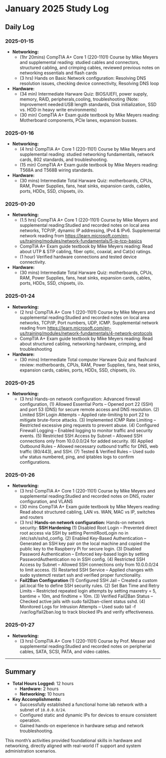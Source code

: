 # **January 2025 Study Log**

## **Daily Log**

### **2025-01-15**
- **Networking:**
  - (1hr 20mins) CompTIA A+ Core 1 (220-1101) Course by Mike Meyers and supplemental reading: studied cables and connectors, structured 
cabling, and crimping cables, reviewed previous notes on networking essentials and flash cards
  - (3 hrs) Hands on Basic Network configuration: Resolving DNS resolution issues, checking device connectivity, Resolving DNS loop
- **Hardware:**
  - (34 min) Intermediate Harware Quiz: BIOS/UEFI, power supply, memory, RAID, peripherals,cooling, troubleshooting (Note: Improvement needed:USB length standards, Disk initialization, SSD vs. HDD in heavy write environments) 
  - (30 min) CompTIA A+ Exam guide textbook by Mike Meyers reading: Motherboard components, PCIe lanes, expansion busses.

### **2025-01-16**
- **Networking:**
  - (4 hrs) CompTIA A+ Core 1 (220-1101) Course by Mike Meyers and supplemental reading: studied networking fundamentals, network cards, 802 standards, and troubleshooting.
  - (15 min) CompTIA A+ Exam guide textbook by Mike Meyers reading: T568A and T568B wiring standards.
- **Hardware:**
  - (30 mins) Intermediate Total Harware Quiz: motherboards, CPUs, RAM, Power Supplies, fans, heat sinks, expansion cards, cables, ports, HDDs, SSD, chipsets, i/o.

### **2025-01-20**
- **Networking:**
  - (1.5 hrs)  CompTIA A+ Core 1 (220-1101) Course by Mike Meyers and supplemental reading:Studied and recorded notes on local area networks, TCP/IP, dynamic IP addressing, IPv4 & IPv6. Supplemental network reading from https://learn.microsoft.com/en-us/training/modules/network-fundamentals/5-ip-tcp-basics
  - CompTIA A+ Exam guide textbook by Mike Meyers reading: Read about UTP & STP cabling, fiber optic, coaxial, and Cat(x) ratings.
  - (1 hour) Verified hardware connections and tested device connectivity.
- **Hardware:**
  - (30 mins) Intermediate Total Harware Quiz: motherboards, CPUs, RAM, Power Supplies, fans, heat sinks, expansion cards, cables, ports, HDDs, SSD, chipsets, i/o.
 
### **2025-01-24**
- **Networking:**
  - (2 hrs)  CompTIA A+ Core 1 (220-1101) Course by Mike Meyers and supplemental reading:Studied and recorded notes on local area networks, TCP/IP, Port numbers, UDP, ICMP. Supplemental network reading from https://learn.microsoft.com/en-us/training/modules/network-fundamentals/4-network-protocols
  - CompTIA A+ Exam guide textbook by Mike Meyers reading: Read about structured cabling, networking hardware, crimping, and troubleshooting
- **Hardware:**
  - (30 mins) Intermediate Total computer Harware Quiz and flashcard review: motherboards, CPUs, RAM, Power Supplies, fans, heat sinks, expansion cards, cables, ports, HDDs, SSD, chipsets, i/o.
 
### **2025-01-25**
- **Networking:**
  - (3 hrs)  Hands-on network configuration: Advanced firewall configuration, (1) Allowed Essential Ports – Opened port 22 (SSH) and port 53 (DNS) for secure remote access and DNS resolution. (2) Limited SSH Login Attempts – Applied rate-limiting to port 22 to mitigate brute-force attacks. (3) Implemented ICMP Rate Limiting – Restricted excessive ping requests to prevent abuse. (4) Configured Firewall Logging – Enabled logging to monitor traffic and security events. (5) Restricted SSH Access by Subnet – Allowed SSH connections only from 10.0.0.0/24 for added security. (6) Applied Outbound Rules – Allowed necessary outbound traffic for DNS, web traffic (80/443), and SSH. (7) Tested & Verified Rules – Used sudo ufw status numbered, ping, and iptables logs to confirm configurations.
 
### **2025-01-26**
- **Networking:**
  - (3 hrs)  CompTIA A+ Core 1 (220-1101) Course by Mike Meyers and supplemental reading:Studied and recorded notes on DNS, router configuration, and VLANS
  - (30 mins CompTIA A+ Exam guide textbook by Mike Meyers reading: Read about structured cabling, LAN vs. WAN, MAC vs IP, switches and routers
  - (3 hrs)  **Hands-on network configuration:** Hands-on network security: **SSH Hardening** (1) Disabled Root Login – Prevented direct root access via SSH by setting PermitRootLogin no in /etc/ssh/sshd_config. (2) Enabled Key-Based Authentication – Generated an SSH key pair on the local machine and copied the public key to the Raspberry Pi for secure login. (3) Disabled Password Authentication – Enforced key-based login by setting PasswordAuthentication no in SSH config. (4) Restricted SSH Access by Subnet – Allowed SSH connections only from 10.0.0.0/24 to limit access. (5) Restarted SSH Service – Applied changes with sudo systemctl restart ssh and verified proper functionality.
  - **Fail2Ban Configuration** (1) Configured SSH Jail – Created a custom jail.local file to define SSH security rules.
(2) Set Ban Time and Retry Limits – Restricted repeated login attempts by setting maxretry = 5, bantime = 10m, and findtime = 10m.
(3) Verified Fail2Ban Status – Checked active jails with sudo fail2ban-client status sshd.
(4) Monitored Logs for Intrusion Attempts – Used sudo tail -f /var/log/fail2ban.log to track blocked IPs and verify effectiveness.

### **2025-01-27**
- **Networking:**
  - (3 hrs)  CompTIA A+ Core 1 (220-1101) Course by Prof. Messer and supplemental reading:Studied and recorded notes on peripherial cables, SATA, SCSI, PATA, and video cables.


 



---

## **Summary**
- **Total Hours Logged:** 12 hours
  - **Hardware:** 2 hours
  - **Networking:** 10 hours
- **Key Accomplishments:**
  - Successfully established a functional home lab network with a subnet of `10.0.0.0/24`.
  - Configured static and dynamic IPs for devices to ensure consistent operation.
  - Gained hands-on experience in hardware setup and network troubleshooting.

This month’s activities provided foundational skills in hardware and networking, directly aligned with real-world IT support and system administration scenarios.
